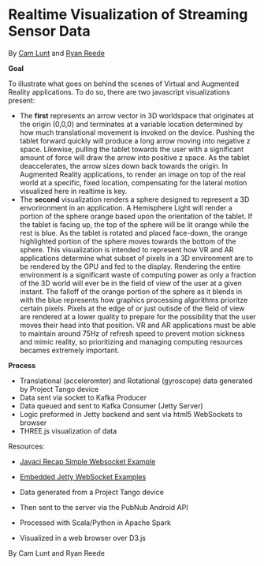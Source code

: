 **Realtime Visualization of Streaming Sensor Data**
==============
By <a href= "https://github.com/cam9">Cam Lunt</a> and <a href= "https://github.com/reedery">Ryan Reede</a>

**Goal**

To illustrate what goes on behind the scenes of Virtual and Augmented Reality applications. To do so, there are two javascript visualizations present:



- The **first** represents an arrow vector in 3D worldspace that originates at the origin (0,0,0) and terminates at a variable location determined by how much translational movement is invoked on the device. Pushing the tablet forward quickly will produce a long arrow moving into negative z space. Likewise, pulling the tablet towards the user with a significant amount of force will draw the arrow into positive z space. As the tablet deaccelerates, the arrow sizes down back towards the origin. In Augmented Reality applications, to render an image on top of the real world at a specific, fixed location, compensating for the lateral motion visualized here in realtime is key. 
- The **second** visualization renders a sphere designed to represent a 3D envorironment in an application. A Hemisphere Light will render a portion of the sphere orange based upon the orientation of the tablet. If the tablet is facing up, the top of the sphere will be lit orange while the rest is blue. As the tablet is rotated and placed face-down, the orange highlighted portion of the sphere moves towards the bottom of the sphere. This visualization is intended to represent how VR and AR applications determine what subset of pixels in a 3D environment are to be rendered by the GPU and fed to the display. Rendering the entire environment is a significant waste of computing power as only a fraction of the 3D world will ever be in the field of view of the user at a given instant. The falloff of the orange portion of the sphere as it blends in with the blue represents how graphics processing algorithms prioritze certain pixels. Pixels at the edge of or just outisde of the field of view are rendered at a lower quality to prepare for the possibility that the user moves their head into that position. VR and AR applications must be able to maintain around 75Hz of refresh speed to prevent motion sickness and mimic reality, so prioritizing and managing computing resources becames extremely important.  


**Process**

- Translational (acceleromter) and Rotational (gyroscope) data generated by Project Tango device
- Data sent via socket to Kafka Producer
- Data queued and sent to Kafka Consumer (Jetty Server)
- Logic preformed in Jetty backend and sent via html5 WebSockets to browser
- THREE.js visualization of data 


Resources:
  - <a href="http://www.javacirecep.com/internet/java-a-simple-websocket-example/">Javaci Recap Simple Websocket Example<a>
  - <a href="https://github.com/jetty-project/embedded-jetty-websocket-examples">Embedded Jetty WebSocket Examples<a>
 
 
 

- Data generated from a Project Tango device
- Then sent to the server via the PubNub Android API
- Processed with Scala/Python in Apache Spark
- Visualized in a web browser over D3.js

By Cam Lunt and Ryan Reede

